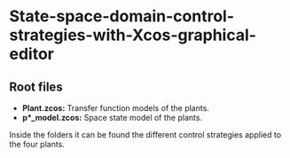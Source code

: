 # State-space-domain-control-strategies-with-Xcos-graphical-editor
## Root files
- **Plant.zcos:** Transfer function models of the plants.
- **p\*_model.zcos:** Space state model of the plants.

Inside the folders it can be found the different control strategies applied to the four plants.
